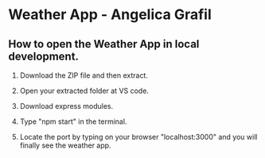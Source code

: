 # Weather App - Angelica Grafil

## How to open the Weather App in local development.

1. Download the ZIP file and then extract.

2. Open your extracted folder at VS code.

3. Download express modules.
    
4. Type "npm start" in the terminal.
  
5. Locate the port by typing on your browser "localhost:3000" and you will finally see the weather app.
